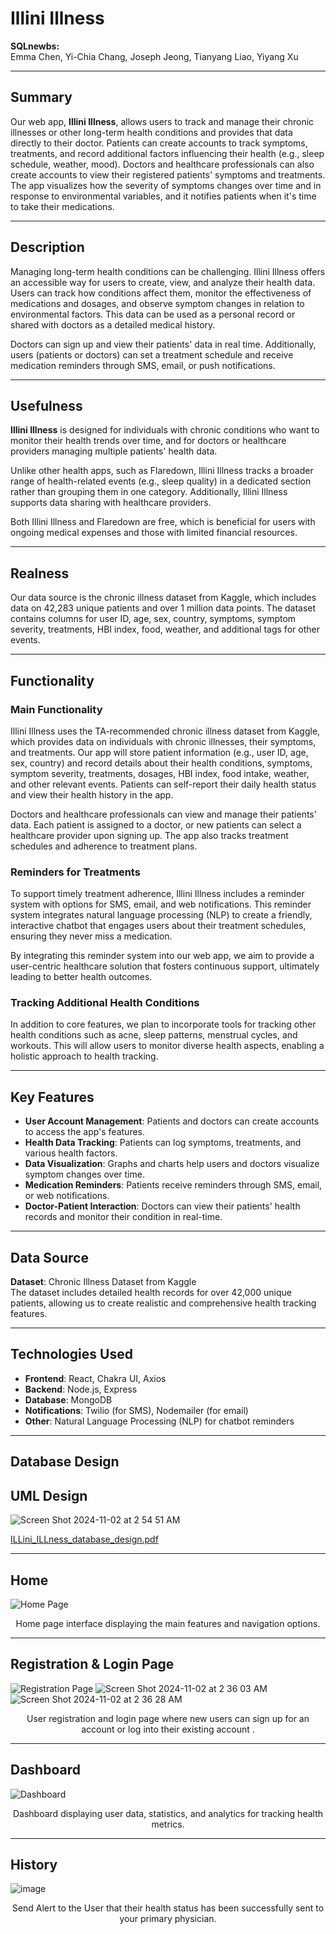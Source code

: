 # Illini Illness


**SQLnewbs:**  
Emma Chen, Yi-Chia Chang, Joseph Jeong, Tianyang Liao, Yiyang Xu

---

## Summary
Our web app, **Illini Illness**, allows users to track and manage their chronic illnesses or other long-term health conditions and provides that data directly to their doctor. Patients can create accounts to track symptoms, treatments, and record additional factors influencing their health (e.g., sleep schedule, weather, mood). Doctors and healthcare professionals can also create accounts to view their registered patients' symptoms and treatments. The app visualizes how the severity of symptoms changes over time and in response to environmental variables, and it notifies patients when it's time to take their medications.

---

## Description
Managing long-term health conditions can be challenging. Illini Illness offers an accessible way for users to create, view, and analyze their health data. Users can track how conditions affect them, monitor the effectiveness of medications and dosages, and observe symptom changes in relation to environmental factors. This data can be used as a personal record or shared with doctors as a detailed medical history.

Doctors can sign up and view their patients' data in real time. Additionally, users (patients or doctors) can set a treatment schedule and receive medication reminders through SMS, email, or push notifications.

---

## Usefulness
**Illini Illness** is designed for individuals with chronic conditions who want to monitor their health trends over time, and for doctors or healthcare providers managing multiple patients' health data.

Unlike other health apps, such as Flaredown, Illini Illness tracks a broader range of health-related events (e.g., sleep quality) in a dedicated section rather than grouping them in one category. Additionally, Illini Illness supports data sharing with healthcare providers.

Both Illini Illness and Flaredown are free, which is beneficial for users with ongoing medical expenses and those with limited financial resources.

---

## Realness
Our data source is the chronic illness dataset from Kaggle, which includes data on 42,283 unique patients and over 1 million data points. The dataset contains columns for user ID, age, sex, country, symptoms, symptom severity, treatments, HBI index, food, weather, and additional tags for other events.

---

## Functionality

### Main Functionality
Illini Illness uses the TA-recommended chronic illness dataset from Kaggle, which provides data on individuals with chronic illnesses, their symptoms, and treatments. Our app will store patient information (e.g., user ID, age, sex, country) and record details about their health conditions, symptoms, symptom severity, treatments, dosages, HBI index, food intake, weather, and other relevant events. Patients can self-report their daily health status and view their health history in the app.

Doctors and healthcare professionals can view and manage their patients' data. Each patient is assigned to a doctor, or new patients can select a healthcare provider upon signing up. The app also tracks treatment schedules and adherence to treatment plans.

### Reminders for Treatments
To support timely treatment adherence, Illini Illness includes a reminder system with options for SMS, email, and web notifications. This reminder system integrates natural language processing (NLP) to create a friendly, interactive chatbot that engages users about their treatment schedules, ensuring they never miss a medication.

By integrating this reminder system into our web app, we aim to provide a user-centric healthcare solution that fosters continuous support, ultimately leading to better health outcomes.

### Tracking Additional Health Conditions
In addition to core features, we plan to incorporate tools for tracking other health conditions such as acne, sleep patterns, menstrual cycles, and workouts. This will allow users to monitor diverse health aspects, enabling a holistic approach to health tracking.

---

## Key Features

- **User Account Management**: Patients and doctors can create accounts to access the app's features.
- **Health Data Tracking**: Patients can log symptoms, treatments, and various health factors.
- **Data Visualization**: Graphs and charts help users and doctors visualize symptom changes over time.
- **Medication Reminders**: Patients receive reminders through SMS, email, or web notifications.
- **Doctor-Patient Interaction**: Doctors can view their patients' health records and monitor their condition in real-time.

---

## Data Source
**Dataset**: Chronic Illness Dataset from Kaggle  
The dataset includes detailed health records for over 42,000 unique patients, allowing us to create realistic and comprehensive health tracking features.

---

## Technologies Used

- **Frontend**: React, Chakra UI, Axios
- **Backend**: Node.js, Express
- **Database**: MongoDB
- **Notifications**: Twilio (for SMS), Nodemailer (for email)
- **Other**: Natural Language Processing (NLP) for chatbot reminders


---
## Database Design

## UML Design
![Screen Shot 2024-11-02 at 2 54 51 AM](https://github.com/user-attachments/assets/6dca9343-c9ab-4975-be07-a885235c3712)

[ILLini_ILLness_database_design.pdf](https://github.com/user-attachments/files/17606068/ILLini_ILLness_database_design.pdf)

---
## Home
![Home Page](https://github.com/user-attachments/assets/177577c9-e445-4984-adb4-ad9c709906f1)
<p align="center">Home page interface displaying the main features and navigation options.</p>

---

## Registration & Login Page
![Registration Page](https://github.com/user-attachments/assets/dc0ff227-77d7-486f-adbf-97498b54d84e)
![Screen Shot 2024-11-02 at 2 36 03 AM](https://github.com/user-attachments/assets/b5c9260f-9d9d-40ac-b995-e7c2ac5bae8b)
![Screen Shot 2024-11-02 at 2 36 28 AM](https://github.com/user-attachments/assets/43728b90-6016-41a9-8006-c5ea1bc607bb)

<p align="center"> User registration and login page where new users can sign up for an account or log into their existing account . </p>

---

## Dashboard
![Dashboard](https://github.com/user-attachments/assets/c947244e-7e57-4b8f-a10e-ed8c0ec4b412)
<p align="center">Dashboard displaying user data, statistics, and analytics for tracking health metrics.</p>

---
## History 
![image](https://github.com/user-attachments/assets/7fe41269-cf7a-492b-b156-d165b1ef89a6)

<p align="center">Send Alert to the User that their health status has been successfully sent to your primary physician.</p>
